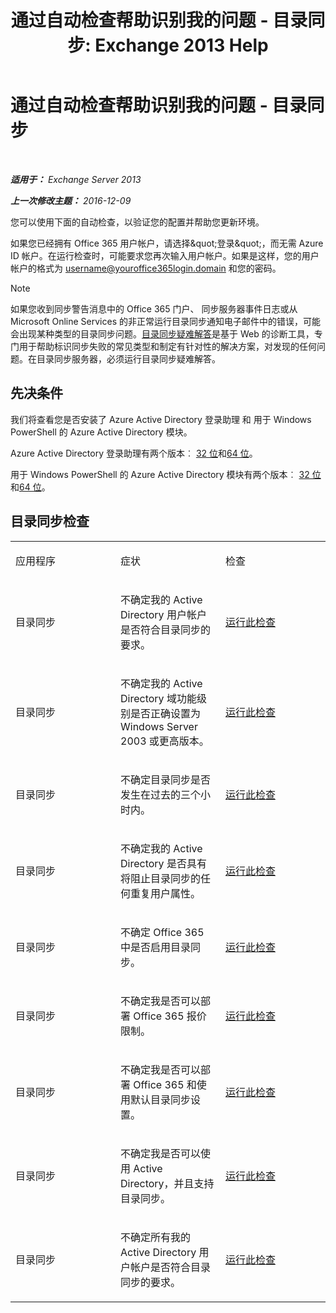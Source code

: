 ﻿---
title: '通过自动检查帮助识别我的问题 - 目录同步: Exchange 2013 Help'
TOCTitle: 通过自动检查帮助识别我的问题 - 目录同步
ms:assetid: e6ea900a-c382-444c-a8ce-54d392bfeca3
ms:mtpsurl: https://technet.microsoft.com/zh-cn/library/Dn793977(v=EXCHG.150)
ms:contentKeyID: 62633062
ms.date: 05/21/2018
mtps_version: v=EXCHG.150
ms.translationtype: MT
---

# 通过自动检查帮助识别我的问题 - 目录同步

 

_**适用于：** Exchange Server 2013_

_**上一次修改主题：** 2016-12-09_

您可以使用下面的自动检查，以验证您的配置并帮助您更新环境。

如果您已经拥有 Office 365 用户帐户，请选择\&quot;登录\&quot;，而无需 Azure ID 帐户。在运行检查时，可能要求您再次输入用户帐户。如果是这样，您的用户帐户的格式为 username@youroffice365login.domain 和您的密码。

> [!NOTE]  
> 如果您收到同步警告消息中的 Office 365 门户、 同步服务器事件日志或从 Microsoft Online Services 的非正常运行目录同步通知电子邮件中的错误，可能会出现某种类型的目录同步问题。<a href="https://aka.ms/dsup">目录同步疑难解答</a>是基于 Web 的诊断工具，专门用于帮助标识同步失败的常见类型和制定有针对性的解决方案，对发现的任何问题。在目录同步服务器，必须运行目录同步疑难解答。


## 先决条件

我们将查看您是否安装了 Azure Active Directory 登录助理 和 用于 Windows PowerShell 的 Azure Active Directory 模块。

Azure Active Directory 登录助理有两个版本︰ [32 位](https://go.microsoft.com/fwlink/?linkid=286261)和[64 位](https://go.microsoft.com/fwlink/?linkid=286262)。

用于 Windows PowerShell 的 Azure Active Directory 模块有两个版本︰ [32 位](https://go.microsoft.com/fwlink/?linkid=286258)和[64 位](https://go.microsoft.com/fwlink/?linkid=286259)。

## 目录同步检查


<table>
<colgroup>
<col style="width: 33%" />
<col style="width: 33%" />
<col style="width: 33%" />
</colgroup>
<tbody>
<tr class="odd">
<td><p>应用程序</p></td>
<td><p>症状</p></td>
<td><p>检查</p></td>
</tr>
<tr class="even">
<td><p>目录同步</p></td>
<td><p>不确定我的 Active Directory 用户帐户是否符合目录同步的要求。</p></td>
<td><p><a href="https://go.microsoft.com/?linkid=9834884">运行此检查</a></p></td>
</tr>
<tr class="odd">
<td><p>目录同步</p></td>
<td><p>不确定我的 Active Directory 域功能级别是否正确设置为 Windows Server 2003 或更高版本。</p></td>
<td><p><a href="https://go.microsoft.com/?linkid=9834876">运行此检查</a></p></td>
</tr>
<tr class="even">
<td><p>目录同步</p></td>
<td><p>不确定目录同步是否发生在过去的三个小时内。</p></td>
<td><p><a href="https://go.microsoft.com/?linkid=9834887">运行此检查</a></p></td>
</tr>
<tr class="odd">
<td><p>目录同步</p></td>
<td><p>不确定我的 Active Directory 是否具有将阻止目录同步的任何重复用户属性。</p></td>
<td><p><a href="https://go.microsoft.com/?linkid=9834883">运行此检查</a></p></td>
</tr>
<tr class="even">
<td><p>目录同步</p></td>
<td><p>不确定 Office 365 中是否启用目录同步。</p></td>
<td><p><a href="https://go.microsoft.com/?linkid=9834887">运行此检查</a></p></td>
</tr>
<tr class="odd">
<td><p>目录同步</p></td>
<td><p>不确定我是否可以部署 Office 365 报价限制。</p></td>
<td><p><a href="https://go.microsoft.com/?linkid=9834920">运行此检查</a></p></td>
</tr>
<tr class="even">
<td><p>目录同步</p></td>
<td><p>不确定我是否可以部署 Office 365 和使用默认目录同步设置。</p></td>
<td><p><a href="https://go.microsoft.com/?linkid=9834876">运行此检查</a></p></td>
</tr>
<tr class="odd">
<td><p>目录同步</p></td>
<td><p>不确定我是否可以使用 Active Directory，并且支持目录同步。</p></td>
<td><p><a href="https://go.microsoft.com/?linkid=9834886">运行此检查</a></p></td>
</tr>
<tr class="even">
<td><p>目录同步</p></td>
<td><p>不确定所有我的 Active Directory 用户帐户是否符合目录同步的要求。</p></td>
<td><p><a href="https://go.microsoft.com/?linkid=9834913">运行此检查</a></p></td>
</tr>
</tbody>
</table>

